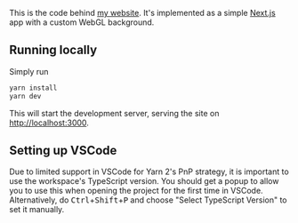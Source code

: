 This is the code behind [my website](https://jfagerberg.me). It's implemented as a simple [Next.js](https://nextjs.org) app with a custom WebGL background.

## Running locally

Simply run

```bash
yarn install
yarn dev
```

This will start the development server, serving the site on [http://localhost:3000](http://localhost:3000).

## Setting up VSCode

Due to limited support in VSCode for Yarn 2's PnP strategy, it is important to use the workspace's TypeScript version. You should get a popup to allow you to use this when opening the project for the first time in VSCode. Alternatively, do <kbd>Ctrl</kbd>+<kbd>Shift</kbd>+<kbd>P</kbd> and choose "Select TypeScript Version" to set it manually.
